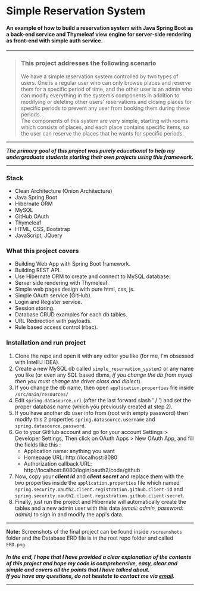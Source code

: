 # Simple Reservation System
#### An example of how to build a reservation system with Java Spring Boot as a back-end service and Thymeleaf view engine for server-side rendering as front-end with simple auth service. 
___

> ### This project addresses the following scenario
> 
>We have a simple reservation system controlled by two types of users. One is a regular user who can only browse places and reserve them for a specific period of time, and the other user is an admin who can modify everything in the system’s components in addition to modifying or deleting other users’ reservations and closing places for specific periods to prevent any user from booking them during these periods. .
<br/>The components of this system are very simple, starting with rooms which consists of places, and each place contains specific items, so the user can reserve the places that he wants for specific periods.

*** 
___The primary goal of this project was purely educational to help my undergraduate students starting their own projects using this framework.___
***

### Stack

* Clean Architecture (Onion Architecture)
* Java Spring Boot
* Hibernate ORM
* MySQL
* GitHub OAuth
* Thymeleaf
* HTML, CSS, Bootstrap
* JavaScript, JQuery

### What this project covers

* Building Web App with Spring Boot framework.
* Building REST API.
* Use Hibernate ORM to create and connect to MySQL database.
* Server side rendering with Thymeleaf.
* Simple web pages design with pure html, css, js.
* Simple OAuth service (GitHub).
* Login and Register service.
* Session storing.
* Database CRUD examples for each db tables.
* URL Redirection with payloads.
* Rule based access control (rbac).

### Installation and run project

1. Clone the repo and open it with any editor you like (for me, I'm obsessed with IntelliJ IDEA).
2. Create a new MySQL db called ```simple_reservation_system2``` or any name you like (or even any SQL based dbms, *if you change the db from mysql then you must change the driver class and dialect*).
3. If you change the db name, then open ```application.properties``` file inside ```/src/main/resources/```
4. Edit ```spring.datasource.url``` (after the last forward slash ' / ') and set the proper database name (which you previously created at step 2).
5. If you have another db user info from (root with empty password) then modify this 2 properties ```spring.datasource.username``` and ```spring.datasource.password```.
6. Go to your GitHub account and go for your account Settings > Developer Settings, Then click on OAuth Apps > New OAuth App, and fill the fields like this :
   * Application name: anything you want
   * Homepage URL: http://localhost:8080
   * Authorization callback URL: http://localhost:8080/login/oauth2/code/github
7. Now, copy your ***client id*** and ***client secret*** and replace them with the two properties inside the ```application.properties``` file which named 
```spring.security.oauth2.client.registration.github.client-id``` and
```spring.security.oauth2.client.registration.github.client-secret```.
8. Finally, just run the project and Hibernate will automatically create the tables and a new admin user with this data *(email: admin, password: admin)* to sign in and modify the app's data.

*** 
**Note:** Screenshots of the final project can be found inside ```/screenshots``` folder and the Database ERD file is in the root repo folder and called ```ERD.png```.<br/><br/>
___In the end, I hope that I have provided a clear explanation of the contents of this project and hope my code is comprehensive, easy, clear and simple and covers all the points that I have talked about.<br/>
If you have any questions, do not hesitate to contact me via [email](mailto://elias.m.shallouf@gmail.com).___
***
